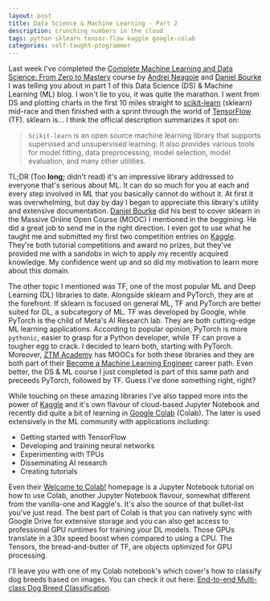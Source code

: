 ```yaml
---
layout: post
title: Data Science & Machine Learning - Part 2
description: crunching numbers in the cloud
tags: python sklearn tensor-flow kaggle google-colab
categories: self-taught-programmer
---
```


Last week I've completed the [Complete Machine Learning and Data Science: From Zero to Mastery](https://www.udemy.com/course/complete-machine-learning-and-data-science-zero-to-mastery/) course by [Andrei Neagoie](https://www.udemy.com/user/andrei-neagoie/) and [Daniel Bourke](https://www.udemy.com/user/daniel-bourke-52/) I was telling you about in part 1 of this Data Science (DS) & Machine Learning (ML) blog. I won't lie to you, it was quite the marathon. I went from DS and plotting charts in the first 10 miles straight to [scikit-learn](https://scikit-learn.org/stable/index.html) (sklearn) mid-race and then finished with a sprint through the world of [TensorFlow](https://www.tensorflow.org/) (TF).  sklearn is... I think the official description summarizes it spot on:

>`Scikit-learn` is an open source machine learning library that supports supervised and unsupervised learning. It also provides various tools for model fitting, data preprocessing, model selection, model evaluation, and many other utilities.

TL;DR (Too **long;** didn't read) it's an impressive library addressed to everyone that's serious about ML. It can do so much for you at each and every step involved in ML that you basically cannot do without it. At first it was overwhelming, but day by day I began to appreciate this library's utility and extensive documentation. [Daniel Bourke](https://www.udemy.com/user/daniel-bourke-52/) did his best to cover sklearn in the Massive Online Open Course (MOOC) I mentioned in the beggining. He did a great job to send me in the right direction. I even got to use what he taught me and submitted my first two competition entries on [Kaggle](https://www.kaggle.com). They're both tutorial competitions and award no prizes, but they've provided me with a sandobx in wich to apply my recently acquired knowledge. My confidence went up and so did my motivation to learn more about this domain.

The other topic I mentioned was TF, one of the most popular ML and Deep Learning (DL) libraries to date. Alongside sklearn and PyTorch, they are at the forefront. If sklearn is focused on general ML, TF and PyTorch are better suited for DL, a subcategory of ML. TF was developed by Google, while PyTorch is the child of Meta's AI Research lab. They are both cutting-edge ML learning applications. According to popular opinion, PyTorch is more `pythonic`, easier to grasp for a Python developer, while TF can prove a tougher egg to crack. I decided to learn both, starting with PyTorch. Moreover, [ZTM Academy](https://zerotomastery.io/) has MOOCs for both these libraries and they are both part of their [Become a Machine Learning Engineer](https://zerotomastery.io/career-paths/become-a-machine-learning-engineer/) career path. Even better, the DS & ML course I just completed is part of this same path and preceeds PyTorch, followed by TF. Guess I've done something right, right?

While touching on these amazing libraries I've also tapped more into the power of [Kaggle](https://www.kaggle.com) and it's own flavour of cloud-based Jupyter Notebook and recently did quite a bit of learning in [Google Colab](https://colab.research.google.com) (Colab). The later is used extensively in the ML community with applications including:

- Getting started with TensorFlow
- Developing and training neural networks
- Experimenting with TPUs
- Disseminating AI research
- Creating tutorials

Even their [Welcome to Colab!](https://colab.research.google.com) homepage is a Jupyter Notebook tutorial on how to use Colab, another Jupyter Notebook flavour, somewhat different from the vanilla-one and Kaggle's. It's also the source of that bullet-list you've just read. The best part of Colab is that you can natively sync with Google Drive for extensive storage and you can also get access to professional GPU runtimes for training your DL models. Those GPUs translate in a 30x speed boost when compared to using a CPU. The Tensors, the bread-and-butter of TF, are objects optimized for GPU processing.

I'll leave you with one of my Colab notebook's which cover's how to classify dog breeds based on images. You can check it out here: [End-to-end Multi-class Dog Breed Classification](https://colab.research.google.com/drive/101AR8iI2u_CQt9DH3Km_Ha_-SYMqtAyk).